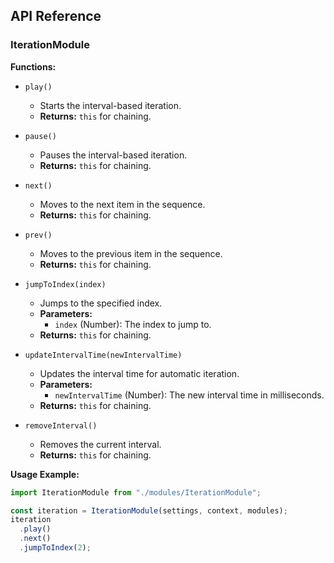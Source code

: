 ## API Reference

### IterationModule

**Functions:**

- `play()`

  - Starts the interval-based iteration.
  - **Returns:** `this` for chaining.

- `pause()`

  - Pauses the interval-based iteration.
  - **Returns:** `this` for chaining.

- `next()`

  - Moves to the next item in the sequence.
  - **Returns:** `this` for chaining.

- `prev()`

  - Moves to the previous item in the sequence.
  - **Returns:** `this` for chaining.

- `jumpToIndex(index)`

  - Jumps to the specified index.
  - **Parameters:**
    - `index` (Number): The index to jump to.
  - **Returns:** `this` for chaining.

- `updateIntervalTime(newIntervalTime)`

  - Updates the interval time for automatic iteration.
  - **Parameters:**
    - `newIntervalTime` (Number): The new interval time in milliseconds.
  - **Returns:** `this` for chaining.

- `removeInterval()`
  - Removes the current interval.
  - **Returns:** `this` for chaining.

**Usage Example:**

```javascript
import IterationModule from "./modules/IterationModule";

const iteration = IterationModule(settings, context, modules);
iteration
  .play()
  .next()
  .jumpToIndex(2);
```
